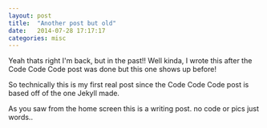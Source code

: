 ```yaml
---
layout: post
title:  "Another post but old"
date:   2014-07-28 17:17:17
categories: misc
---
```


Yeah thats right I'm back, but in the past!! Well kinda, I wrote this after the Code Code Code post was done but this one shows up before!

So technically this is my first real post since the Code Code Code post is based off of the one Jekyll made.

As you saw from the home screen this is a writing post. no code or pics just words..